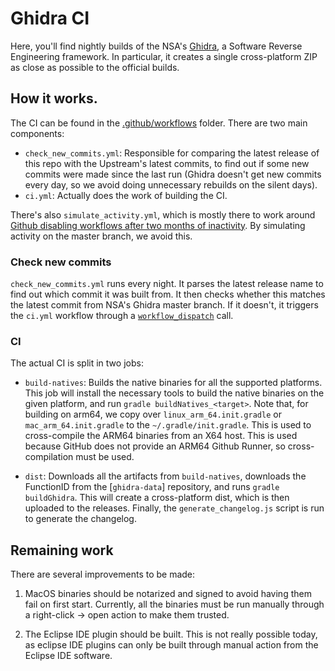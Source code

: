 # Ghidra CI

Here, you'll find nightly builds of the NSA's [Ghidra], a Software Reverse
Engineering framework. In particular, it creates a single cross-platform ZIP
as close as possible to the official builds.

## How it works.

The CI can be found in the [.github/workflows] folder. There are two main
components:

- `check_new_commits.yml`: Responsible for comparing the latest release of this
  repo with the Upstream's latest commits, to find out if some new commits were
  made since the last run (Ghidra doesn't get new commits every day, so we avoid
  doing unnecessary rebuilds on the silent days).
- `ci.yml`: Actually does the work of building the CI.

There's also `simulate_activity.yml`, which is mostly there to work around
[Github disabling workflows after two months of inactivity]. By simulating
activity on the master branch, we avoid this.

### Check new commits

`check_new_commits.yml` runs every night. It parses the latest release name to
find out which commit it was built from. It then checks whether this matches
the latest commit from NSA's Ghidra master branch. If it doesn't, it triggers
the `ci.yml` workflow through a [`workflow_dispatch`] call.

### CI

The actual CI is split in two jobs:

- `build-natives`: Builds the native binaries for all the supported platforms.
  This job will install the necessary tools to build the native binaries on the
  given platform, and run `gradle buildNatives_<target>`. Note that, for building
  on arm64, we copy over `linux_arm_64.init.gradle` or `mac_arm_64.init.gradle`
  to the `~/.gradle/init.gradle`. This is used to cross-compile the ARM64
  binaries from an X64 host. This is used because GitHub does not provide an
  ARM64 Github Runner, so cross-compilation must be used.
  
- `dist`: Downloads all the artifacts from `build-natives`, downloads the
  FunctionID from the [`ghidra-data`] repository, and runs `gradle buildGhidra`.
  This will create a cross-platform dist, which is then uploaded to the releases.
  Finally, the `generate_changelog.js` script is run to generate the changelog.

## Remaining work

There are several improvements to be made:

1. MacOS binaries should be notarized and signed to avoid having them fail on
   first start. Currently, all the binaries must be run manually through a
   right-click -> open action to make them trusted.

2. The Eclipse IDE plugin should be built. This is not really possible today,
   as eclipse IDE plugins can only be built through manual action from the
   Eclipse IDE software.



[.github/workflows]: .github/workflows
[Ghidra]: https://github.com/NationalSecurityAgency/ghidra
[ghidra-data]: https://github.com/NationalSecurityAgency/ghidra-data
[Github disabling workflows after two months of inactivity]: https://docs.github.com/en/actions/managing-workflow-runs/disabling-and-enabling-a-workflow
[`workflow_dispatch`]: https://docs.github.com/en/actions/managing-workflow-runs/manually-running-a-workflow
